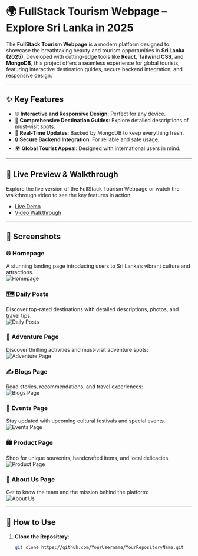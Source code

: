 # 🌍 FullStack Tourism Webpage – Explore Sri Lanka in 2025  

The **FullStack Tourism Webpage** is a modern platform designed to showcase the breathtaking beauty and tourism opportunities in **Sri Lanka (2025)**. Developed with cutting-edge tools like **React**, **Tailwind CSS**, and **MongoDB**, this project offers a seamless experience for global tourists, featuring interactive destination guides, secure backend integration, and responsive design.  

---

## ✨ Key Features  

- 🌐 **Interactive and Responsive Design**: Perfect for any device.  
- 📍 **Comprehensive Destination Guides**: Explore detailed descriptions of must-visit spots.  
- 🔄 **Real-Time Updates**: Backed by MongoDB to keep everything fresh.  
- 🔒 **Secure Backend Integration**: For reliable and safe usage.  
- 🌍 **Global Tourist Appeal**: Designed with international users in mind.  

---

## 🎥 Live Preview & Walkthrough  

Explore the live version of the FullStack Tourism Webpage or watch the walkthrough video to see the key features in action:  
- [Live Demo](https://sri-lanakan-tourism-frontend.vercel.app/login)  
- [Video Walkthrough](https://drive.google.com/file/d/1XQ2Xu-L0Rjt0EsajdIDfObI8H8dX_Yyq/view?usp=drive_link)  

---

## 📸 Screenshots  

### 🌐 Homepage  
A stunning landing page introducing users to Sri Lanka’s vibrant culture and attractions.  
![Homepage](https://github.com/user-attachments/assets/45da49aa-6d49-4b7b-9f04-9c91593c9030)  

### 🗺️ Daily Posts  
Discover top-rated destinations with detailed descriptions, photos, and travel tips.  
![Daily Posts](https://github.com/user-attachments/assets/680f7322-1659-4fcf-b4ea-0ec60bb1767a)  

### 🧗 Adventure Page  
Discover thrilling activities and must-visit adventure spots:  
![Adventure Page](https://github.com/user-attachments/assets/7e5de0e3-92d3-4750-9f18-3e7dfe9224d5)  

### ✍️ Blogs Page  
Read stories, recommendations, and travel experiences:  
![Blogs Page](https://github.com/user-attachments/assets/9be0fea3-0fc2-4cd4-8204-062c15e3723c)  

### 🎉 Events Page  
Stay updated with upcoming cultural festivals and special events.  
![Events Page](https://github.com/user-attachments/assets/0af15e7f-856d-492c-9267-15844634ca84)  

### 🛍️ Product Page  
Shop for unique souvenirs, handcrafted items, and local delicacies.  
![Product Page](https://github.com/user-attachments/assets/b4a350f9-d4a7-4140-852c-f53f5b65e467)  

### 👥 About Us Page  
Get to know the team and the mission behind the platform:  
![About Us](https://github.com/user-attachments/assets/b86c2eb6-6e6b-49fe-8778-997901443a55)  

---

## 🚀 How to Use  

1. **Clone the Repository**:  
   ```bash
   git clone https://github.com/YourUsername/YourRepositoryName.git
